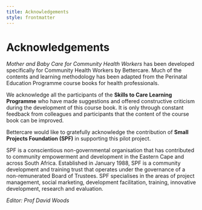 ```yaml
---
title: Acknowledgements
style: frontmatter
---
```


# Acknowledgements

*Mother and Baby Care for Community Health Workers* has been developed specifically for Community Health Workers by Bettercare. Much of the contents and learning methodology has been adapted from the Perinatal Education Programme course books for health professionals.

We acknowledge all the participants of the **Skills to Care Learning Programme** who have made suggestions and offered constructive criticism during the development of this course book. It is only through constant feedback from colleagues and participants that the content of the course book can be improved.

Bettercare would like to gratefully acknowledge the contribution of **Small Projects Foundation (SPF)** in supporting this pilot project. 

SPF is a conscientious non-governmental organisation that has contributed to community empowerment and development in the Eastern Cape and across South Africa. Established in January 1988, SPF is a community development and training trust that operates under the governance of a non-remunerated Board of Trustees. SPF specialises in the areas of project management, social marketing, development facilitation, training, innovative development, research and evaluation.

*Editor: Prof David Woods*